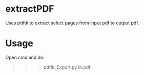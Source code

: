 # extractPDF
Uses pdftk to extract select pages from input pdf to output pdf.

# Usage
Open cmd and do:
>>>pdftk_Export.py in.pdf
